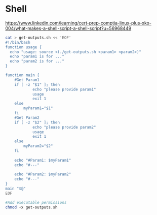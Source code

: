 # Shell

https://www.linkedin.com/learning/cert-prep-comptia-linux-plus-xko-004/what-makes-a-shell-script-a-shell-script?u=56968449

```bash
cat > get-outputs.sh << 'EOF'
#!/bin/bash
function usage {
  echo "usage: source <(./get-outputs.sh <param1> <param2>)"
  echo "param1 is for ..."
  echo "param2 is for ..."
}

function main {
    #Get Param1
    if [ -z "$1" ]; then
            echo "please provide param1"
            usage
            exit 1
    else
        myParam1="$1"
    fi
    #Get Param2
    if [ -z "$2" ]; then
            echo "please provide param2"
            usage
            exit 1
    else
        myParam2="$2"
    fi
    
    echo "#Param1: $myParam1"
    echo "#---"
    
    echo "#Param2: $myParam2"
    echo "#---"
}
main "$@"
EOF
```

```bash
#Add executable permissions
chmod +x get-outputs.sh
```
